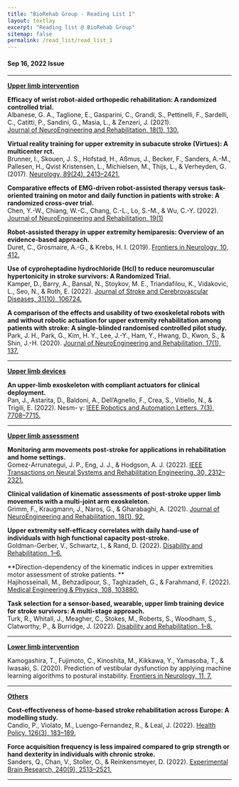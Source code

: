 ```yaml
---
title: "BioRehab Group - Reading List 1"
layout: textlay
excerpt: "Reading list @ BioRehab Group"
sitemap: false
permalink: /read_list/read_list_1
---
```


#### Sep 16, 2022 Issue  

---

<b><ins>Upper limb intervention </ins> </b>

**Efficacy of wrist robot-aided orthopedic rehabilitation: A randomized controlled trial.** <br>
Albanese, G. A., Taglione, E., Gasparini, C., Grandi, S., Pettinelli, F., Sardelli, C., Catitti, P., Sandini, G., Masia, L., & Zenzeri, J. (2021). <br> [Journal of NeuroEngineering and Rehabilitation, 18(1), 130.](https://doi.org/10.1186/s12984-021-00925-0")

**Virtual reality training for upper extremity in subacute stroke (Virtues): A multicenter rct.** <br>
Brunner, I., Skouen, J. S., Hofstad, H., Aßmus, J., Becker, F., Sanders, A.-M., Pallesen, H., Qvist Kristensen, L., Michielsen, M., Thijs, L., & Verheyden, G. (2017). [Neurology, 89(24), 2413–2421.](https://doi.org/10.1212/WNL.0000000000004744)

**Comparative effects of EMG-driven robot-assisted therapy versus task-oriented training on motor and daily function in patients with stroke: A randomized cross-over trial.** <br> Chen, Y.-W., Chiang, W.-C., Chang, C.-L., Lo, S.-M., & Wu, C.-Y. (2022). [Journal of NeuroEngineering and Rehabilitation, 19(1)](https://doi.org/10.1186/s12984-021-00961-w)

**Robot-assisted therapy in upper extremity hemiparesis: Overview of an evidence-based approach.** <br> Duret, C., Grosmaire, A.-G., & Krebs, H. I. (2019). [Frontiers in Neurology, 10, 412.](https://doi.org/10.3389/fneur.2019.00412)

**Use of cyproheptadine hydrochloride (Hcl) to reduce neuromuscular hypertonicity in stroke survivors: A Randomized Trial.** <br> Kamper, D., Barry, A., Bansal, N., Stoykov, M. E., Triandafilou, K., Vidakovic, L., Seo, N., & Roth, E. (2022). [Journal of Stroke and Cerebrovascular Diseases, 31(10), 106724.](https://doi.org/10.1016/j.jstrokecerebrovasdis.2022.106724)

**A comparison of the effects and usability of two exoskeletal robots with and without robotic actuation for upper extremity rehabilitation among patients with stroke: A single-blinded randomised controlled pilot study.** <br>
Park, J. H., Park, G., Kim, H. Y., Lee, J.-Y., Ham, Y., Hwang, D., Kwon, S., & Shin, J.-H. (2020). [Journal of NeuroEngineering and Rehabilitation, 17(1), 137.](https://doi.org/10.1186/s12984-020-00763-6.)

---

<b><ins>Upper limb devices</ins></b> 

**An upper-limb exoskeleton with compliant actuators for clinical deployment.** <br>
Pan, J., Astarita, D., Baldoni, A., Dell’Agnello, F., Crea, S., Vitiello, N., & Trigili, E. (2022). Nesm- γ: [IEEE Robotics and Automation Letters, 7(3), 7708–7715.](https://doi.org/10.1109/LRA.2022.3183926)

---

<b><ins>Upper limb assessment </ins></b> 

**Monitoring arm movements post-stroke for applications in rehabilitation and home settings.** <br> 
Gomez-Arrunategui, J. P., Eng, J. J., & Hodgson, A. J. (2022). [IEEE Transactions on Neural Systems and Rehabilitation Engineering, 30, 2312–2321.](https://doi.org/10.1109/TNSRE.2022.3197993) 

**Clinical validation of kinematic assessments of post-stroke upper limb movements with a multi-joint arm exoskeleton.** <br> Grimm, F., Kraugmann, J., Naros, G., & Gharabaghi, A. (2021).  [Journal of NeuroEngineering and Rehabilitation, 18(1), 92.](https://doi.org/10.1186/s12984-021-00875-7)

**Upper extremity self-efficacy correlates with daily hand-use of individuals with high functional capacity post-stroke.** <br> Goldman-Gerber, V., Schwartz, I., & Rand, D. (2022). [Disability and Rehabilitation, 1–6.](https://doi.org/10.1080/09638288.2022.2087764)

**Direction-dependency of the kinematic indices in upper extremities motor assessment of stroke patients. ** <br>
Hajihosseinali, M., Behzadipour, S., Taghizadeh, G., & Farahmand, F. (2022). [Medical Engineering & Physics, 108, 103880.](https://doi.org/10.1016/j.medengphy.2022.103880)

**Task selection for a sensor-based, wearable, upper limb training device for stroke survivors: A multi-stage approach.** <br>
Turk, R., Whitall, J., Meagher, C., Stokes, M., Roberts, S., Woodham, S., Clatworthy, P., & Burridge, J. (2022). [Disability and Rehabilitation, 1–8.](https://doi.org/10.1080/09638288.2022.2065542)

---
 
<b><ins>Lower limb intervention </ins></b>

Kamogashira, T., Fujimoto, C., Kinoshita, M., Kikkawa, Y., Yamasoba, T., & Iwasaki, S. (2020). Prediction of vestibular dysfunction by applying machine learning algorithms to postural instability. [Frontiers in Neurology, 11, 7.](https://doi.org/10.3389/fneur.2020.00007) 

---

<b><ins>Others </ins></b>

**Cost-effectiveness of home-based stroke rehabilitation across Europe: A modelling study.** <br>Candio, P., Violato, M., Luengo-Fernandez, R., & Leal, J. (2022). [Health Policy, 126(3), 183–189.](https://doi.org/10.1016/j.healthpol.2022.01.007) 

**Force acquisition frequency is less impaired compared to grip strength or hand dexterity in individuals with chronic stroke.** <br> Sanders, Q., Chan, V., Stoller, O., & Reinkensmeyer, D. (2022). [Experimental Brain Research, 240(9), 2513–2521.](https://doi.org/10.1007/s00221-022-06432-5)

---

 